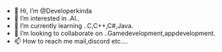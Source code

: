 - 👋 Hi, I’m @Developerkinda
- 👀 I’m interested in .AI..
- 🌱 I’m currently learning ..C,C++,C#,Java.
- 💞️ I’m looking to collaborate on ..Gamedevelopment,appdevelopment.
- 📫 How to reach me mail,discord etc....

<!---
Developerkinda/Developerkinda is a ✨ special ✨ repository because its `README.md` (this file) appears on your GitHub profile.
You can click the Preview link to take a look at your changes.
--->
